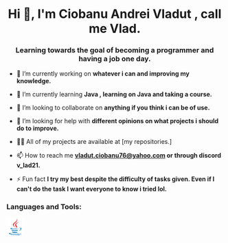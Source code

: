 <h1 align="center">Hi 👋, I'm Ciobanu Andrei Vladut , call me Vlad.</h1>
<h3 align="center">Learning towards the goal of becoming a programmer and having a job one day.</h3>

- 🔭 I’m currently working on **whatever i can and improving my knowledge.**

- 🌱 I’m currently learning **Java , learning on Java and taking a course.**

- 👯 I’m looking to collaborate on **anything if you think i can be of use.**

- 🤝 I’m looking for help with **different opinions on what projects i should do to improve.**

- 👨‍💻 All of my projects are available at [my repositories.]

- 📫 How to reach me **vladut.ciobanu76@yahoo.com or through discord v_lad21.**

- ⚡ Fun fact **I try my best despite the difficulty of tasks given. Even if I can't do the task I want everyone to know i tried lol.**


<h3 align="left">Languages and Tools:</h3>
<p align="left"> <a href="https://www.java.com" target="_blank" rel="noreferrer"> <img src="https://raw.githubusercontent.com/devicons/devicon/master/icons/java/java-original.svg" alt="java" width="40" height="40"/> </a> </p>
